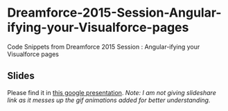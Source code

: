 # Dreamforce-2015-Session-Angular-ifying-your-Visualforce-pages
Code Snippets from Dreamforce 2015 Session : Angular-ifying your Visualforce pages

## Slides ##
Please find it in [this google presentation](https://docs.google.com/presentation/d/1BxclC0veJRXEmhP-aD_OlK08hNkgx9e52K65icFOXJU/edit?usp=sharing). 
*Note: I am not giving slideshare link as it messes up the gif animations added for better understanding.*


